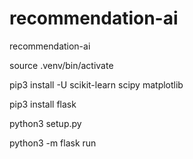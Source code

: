 # recommendation-ai
recommendation-ai

source .venv/bin/activate

pip3 install -U scikit-learn scipy matplotlib

pip3 install flask       

python3 setup.py               

python3 -m flask run